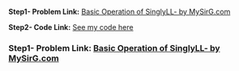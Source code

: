**Step1- Problem Link:** [Basic Operation of SinglyLL- by MySirG.com](https://youtube.com/playlist?list=PL7ersPsTyYt2gskM6IKhsHaI5EtJlkNog)

**Step2- Code Link:** [See my code here](https://github.com/heyimvikash/DataStructures-And-Algorithms/blob/d93433f975fa2e8fa118056da4baaf2e448d3429/LinkList/1.%20Singly-LinkList/Basic%20Operations/SinglyLL.java)

<h3>Step1- Problem Link: <a href="https://youtube.com/playlist?list=PL7ersPsTyYt2gskM6IKhsHaI5EtJlkNog" target="_blank">Basic Operation of SinglyLL- by MySirG.com</a></h3>
